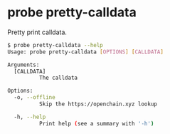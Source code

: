 # probe pretty-calldata

Pretty print calldata.

```bash
$ probe pretty-calldata --help
Usage: probe pretty-calldata [OPTIONS] [CALLDATA]

Arguments:
  [CALLDATA]
          The calldata

Options:
  -o, --offline
          Skip the https://openchain.xyz lookup

  -h, --help
          Print help (see a summary with '-h')
```
